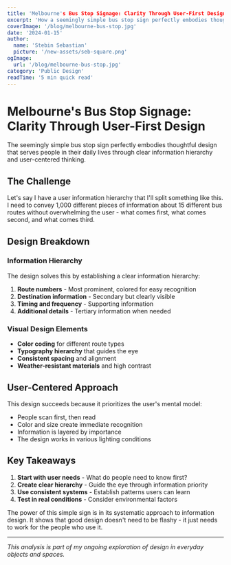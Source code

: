 ```yaml
---
title: 'Melbourne's Bus Stop Signage: Clarity Through User-First Design'
excerpt: 'How a seemingly simple bus stop sign perfectly embodies thoughtful design that serves people in their daily lives through clear information hierarchy and user-centered thinking.'
coverImage: '/blog/melbourne-bus-stop.jpg'
date: '2024-01-15'
author:
  name: 'Stebin Sebastian'
  picture: '/new-assets/seb-square.png'
ogImage:
  url: '/blog/melbourne-bus-stop.jpg'
category: 'Public Design'
readTime: '5 min quick read'
---
```


# Melbourne's Bus Stop Signage: Clarity Through User-First Design

The seemingly simple bus stop sign perfectly embodies thoughtful design that serves people in their daily lives through clear information hierarchy and user-centered thinking.

## The Challenge

Let's say I have a user information hierarchy that I'll split something like this. I need to convey 1,000 different pieces of information about 15 different bus routes without overwhelming the user - what comes first, what comes second, and what comes third.

## Design Breakdown

### Information Hierarchy

The design solves this by establishing a clear information hierarchy:

1. **Route numbers** - Most prominent, colored for easy recognition
2. **Destination information** - Secondary but clearly visible
3. **Timing and frequency** - Supporting information
4. **Additional details** - Tertiary information when needed

### Visual Design Elements

- **Color coding** for different route types
- **Typography hierarchy** that guides the eye
- **Consistent spacing** and alignment
- **Weather-resistant materials** and high contrast

## User-Centered Approach

This design succeeds because it prioritizes the user's mental model:

- People scan first, then read
- Color and size create immediate recognition
- Information is layered by importance
- The design works in various lighting conditions

## Key Takeaways

1. **Start with user needs** - What do people need to know first?
2. **Create clear hierarchy** - Guide the eye through information priority
3. **Use consistent systems** - Establish patterns users can learn
4. **Test in real conditions** - Consider environmental factors

The power of this simple sign is in its systematic approach to information design. It shows that good design doesn't need to be flashy - it just needs to work for the people who use it.

---

*This analysis is part of my ongoing exploration of design in everyday objects and spaces.*